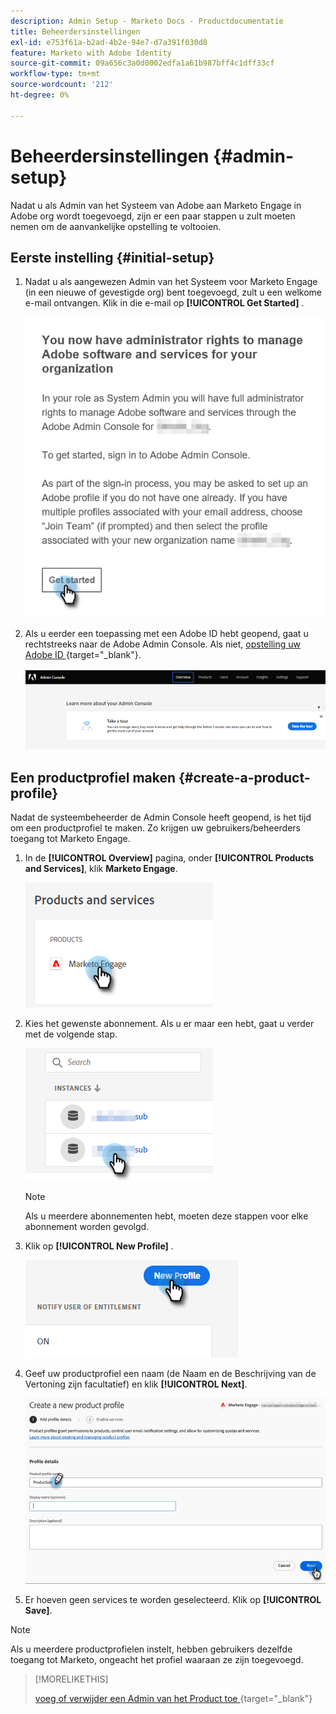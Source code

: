 ```yaml
---
description: Admin Setup - Marketo Docs - Productdocumentatie
title: Beheerdersinstellingen
exl-id: e753f61a-b2ad-4b2e-94e7-d7a391f030d8
feature: Marketo with Adobe Identity
source-git-commit: 09a656c3a0d0002edfa1a61b987bff4c1dff33cf
workflow-type: tm+mt
source-wordcount: '212'
ht-degree: 0%

---
```


# Beheerdersinstellingen {#admin-setup}

Nadat u als Admin van het Systeem van Adobe aan Marketo Engage in Adobe org wordt toegevoegd, zijn er een paar stappen u zult moeten nemen om de aanvankelijke opstelling te voltooien.

## Eerste instelling {#initial-setup}

1. Nadat u als aangewezen Admin van het Systeem voor Marketo Engage (in een nieuwe of gevestigde org) bent toegevoegd, zult u een welkome e-mail ontvangen. Klik in die e-mail op **[!UICONTROL Get Started]** .

   ![](assets/admin-setup-1.png)

1. Als u eerder een toepassing met een Adobe ID hebt geopend, gaat u rechtstreeks naar de Adobe Admin Console. Als niet, [ opstelling uw Adobe ID ](https://helpx.adobe.com/nl/manage-account/using/create-update-adobe-id.html){target="_blank"}.

   ![](assets/admin-setup-2.png)

## Een productprofiel maken {#create-a-product-profile}

Nadat de systeembeheerder de Admin Console heeft geopend, is het tijd om een productprofiel te maken. Zo krijgen uw gebruikers/beheerders toegang tot Marketo Engage.

1. In de **[!UICONTROL Overview]** pagina, onder **[!UICONTROL Products and Services]**, klik **Marketo Engage**.

   ![](assets/admin-setup-3.png)

1. Kies het gewenste abonnement. Als u er maar een hebt, gaat u verder met de volgende stap.

   ![](assets/admin-setup-4.png)

   >[!NOTE]
   >
   >Als u meerdere abonnementen hebt, moeten deze stappen voor elke abonnement worden gevolgd.

1. Klik op **[!UICONTROL New Profile]** .

   ![](assets/admin-setup-5.png)

1. Geef uw productprofiel een naam (de Naam en de Beschrijving van de Vertoning zijn facultatief) en klik **[!UICONTROL Next]**.

   ![](assets/admin-setup-6.png)

1. Er hoeven geen services te worden geselecteerd. Klik op **[!UICONTROL Save]**.

>[!NOTE]
>
>Als u meerdere productprofielen instelt, hebben gebruikers dezelfde toegang tot Marketo, ongeacht het profiel waaraan ze zijn toegevoegd.

>[!MORELIKETHIS]
>
>[ voeg of verwijder een Admin van het Product toe ](/help/marketo/product-docs/administration/marketo-with-adobe-identity/add-or-remove-a-product-admin.md){target="_blank"}
